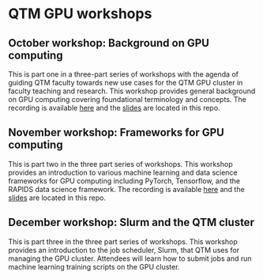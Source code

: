 # QTM GPU workshops

## October workshop: Background on GPU computing 
This is part one in a three-part series of workshops with the agenda of guiding QTM faculty towards new use cases for the QTM GPU cluster in faculty teaching and research. This workshop provides general background on GPU computing covering foundational terminology and concepts. 
The recording is available [here](https://qtm-gpu-workshops-public.s3.amazonaws.com/workshop1.mp4) and the [slides](./workshop1slides-GPU-computing-background.pdf) are located in this repo.

## November workshop: Frameworks for GPU computing
This is part two in the three part series of workshops. This workshop provides an introduction to various machine learning and data science frameworks for GPU computing including PyTorch, Tensorflow, and the RAPIDS data science framework. The recording is available [here](https://qtm-gpu-workshops-public.s3.amazonaws.com/workshop2.mp4) and the [slides](./workshop2slides-GPU-computing-frameworks.pdf) are located in this repo.



## December workshop: Slurm and the QTM cluster
This is part three in the three part series of workshops. This workshop provides an introduction to the job scheduler, Slurm, that QTM uses for managing the GPU cluster. Attendees will learn how to submit jobs and run machine learning training scripts on the GPU cluster.

